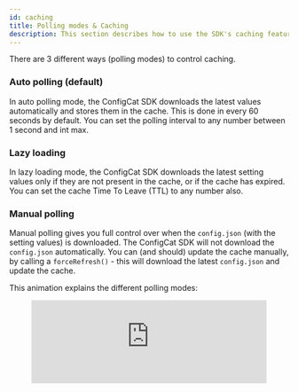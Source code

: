 ```yaml
---
id: caching
title: Polling modes & Caching
description: This section describes how to use the SDK's caching feature. There are three different polling modes available in the ConfigCat SDKs. 
---
```


There are 3 different ways (polling modes) to control caching.

### Auto polling (default)
In auto polling mode, the ConfigCat SDK downloads the latest values automatically and stores them in the cache.
This is done in every 60 seconds by default.
You can set the polling interval to any number between 1 second and int max.

### Lazy loading
In lazy loading mode, the ConfigCat SDK downloads the latest setting values only if they are not present in the cache, or if the cache has expired.
You can set the cache Time To Leave (TTL) to any number also.

### Manual polling
Manual polling gives you full control over when the `config.json` (with the setting values) is downloaded.
The ConfigCat SDK will not download the `config.json` automatically.
You can (and should) update the cache manually, by calling a `forceRefresh()` - this will download the latest `config.json` and update the cache.

This animation explains the different polling modes:

<figure class="video-container">
<iframe width="100%" src="https://www.youtube.com/embed/_LWPjR4_GqA" frameborder="0" allow="accelerometer; autoplay; encrypted-media; gyroscope; picture-in-picture" allowfullscreen></iframe>
</figure>